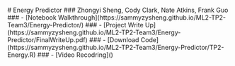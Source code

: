 <br/>
# Energy Predictor
### Zhongyi Sheng, Cody Clark, Nate Atkins, Frank Guo
### - [Notebook Walkthrough](https://sammyzysheng.github.io/ML2-TP2-Team3/Energy-Predictor/)
###  - [Project Write Up](https://sammyzysheng.github.io/ML2-TP2-Team3/Energy-Predictor/FinalWriteUp.pdf)
###  - [Download Code](https://sammyzysheng.github.io/ML2-TP2-Team3/Energy-Predictor/TP2-Energy.R)
###  - [Video Recodring]()
<br/>
<br/>

